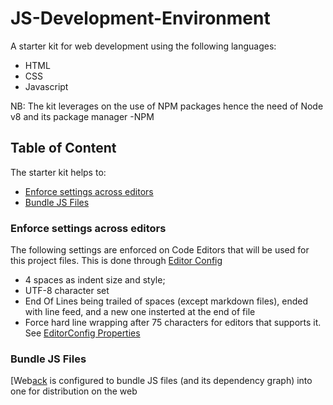 # JS-Development-Environment
A starter kit for web development using the following languages:
- HTML
- CSS
- Javascript

NB: The kit leverages on the use of NPM packages hence the need of Node v8 and its package manager -NPM

## Table of Content
The starter kit helps to:
- [Enforce settings across editors](#enforce-settings-across-editors)
- [Bundle JS Files](#bundle-js-files)

### Enforce settings across editors
The following settings are enforced on Code Editors that will be used for this project files.
This is done through [Editor Config](editorconfig.org)
- 4 spaces as indent size and style; 
- UTF-8 character set
- End Of Lines being trailed of spaces (except markdown files), ended with line feed, and a new one insterted at the end of file
- Force hard line wrapping after 75 characters for editors that supports it.
See [EditorConfig Properties](https://github.com/editorconfig/editorconfig/wiki/EditorConfig-Properties)

### Bundle JS Files
[Web[ack](https://webpack.js.org/) is configured to bundle JS files (and its dependency graph) into one for distribution on the web
